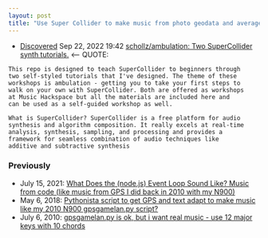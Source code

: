 ```yaml
---
layout: post
title: "Use Super Collider to make music from photo geodata and average colour?"
---
```

* [Discovered]() Sep 22, 2022 19:42 [schollz/ambulation: Two SuperCollider synth tutorials.](https://github.com/schollz/ambulation) <-- QUOTE: 

```
This repo is designed to teach SuperCollider to beginners through 
two self-styled tutorials that I've designed. The theme of these 
workshops is ambulation - getting you to take your first steps to 
walk on your own with SuperCollider. Both are offered as workshops 
at Music Hackspace but all the materials are included here and 
can be used as a self-guided workshop as well.

What is SuperCollider? SuperCollider is a free platform for audio 
synthesis and algorithm composition. It really excels at real-time 
analysis, synthesis, sampling, and processing and provides a 
framework for seamless combination of audio techniques like 
additive and subtractive synthesis
```
### Previously

* July 15, 2021: [What Does the (node.js) Event Loop Sound Like? Music from code (like music from GPS I did back in 2010 with my N900)](http://rolandtanglao.com/2021/07/15/p1-what-does-nodejs-sound-like-music-from-code/)        
* May 6, 2018: [Pythonista script to get GPS and text adapt to make music like my 2010 N900 gpsgamelan.py script?](http://rolandtanglao.com/2018/05/06/p1-pythonista-script-to-get-gps-coordinates-on-ios/)        
* July 6, 2010: [gpsgamelan.py is ok, but i want real music - use 12 major keys with 10 chords](http://rolandtanglao.com/2010/07/06/gpsgamelan-py-is-ok-but-i-want-real-music-use-12-major-keys-with-10-chords/)        
